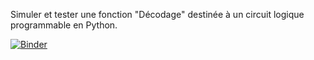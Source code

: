 Simuler et tester une fonction "Décodage" destinée à un circuit logique programmable en Python.
 
 [![Binder](https://mybinder.org/badge_logo.svg)](https://mybinder.org/v2/gh/WebGE/pldpy.git/master)
